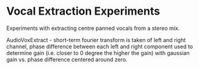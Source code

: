 # Vocal Extraction Experiments
Experiments with extracting centre panned vocals from a stereo mix.

AudioVoxExtract - short-term fourier transform is taken of left and right channel, phase difference between each left and right component used to determine gain (i.e. closer to 0 degree the higher the gain) with gaussian gain vs. phase difference centered around zero.
